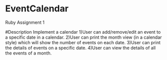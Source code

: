# EventCalendar
Ruby Assignment 1

#Description
Implement a calendar
1)User can add/remove/edit an event to a specific date in a calendar.
2)User can print the month view (in a calendar style) which will show the number of events on each date.
3)User can print the details of events on a specific date.
4)User can view the details of all the events of a month.
